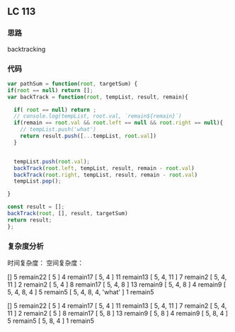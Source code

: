 ## LC 113

### 思路

backtracking

### 代码

```JavaScript
var pathSum = function(root, targetSum) {
if(root == null) return [];
var backTrack = function(root, tempList, result, remain){

  if( root == null) return ;
  // console.log(tempList, root.val, `remain${remain}`)
  if(remain == root.val && root.left == null && root.right == null){
    // tempList.push('what')
    return result.push([...tempList, root.val])
  }


  tempList.push(root.val);
  backTrack(root.left, tempList, result, remain - root.val)
  backTrack(root.right, tempList, result, remain - root.val)
  tempList.pop();

}

const result = [];
backTrack(root, [], result, targetSum)
return result;
};

```

### 复杂度分析

时间复杂度：
空间复杂度：

[] 5 remain22
[ 5 ] 4 remain17
[ 5, 4 ] 11 remain13
[ 5, 4, 11 ] 7 remain2
[ 5, 4, 11 ] 2 remain2
[ 5, 4 ] 8 remain17
[ 5, 4, 8 ] 13 remain9
[ 5, 4, 8 ] 4 remain9
[ 5, 4, 8, 4 ] 5 remain5
[ 5, 4, 8, 4, 'what' ] 1 remain5

[] 5 remain22
[ 5 ] 4 remain17
[ 5, 4 ] 11 remain13
[ 5, 4, 11 ] 7 remain2
[ 5, 4, 11 ] 2 remain2
[ 5 ] 8 remain17
[ 5, 8 ] 13 remain9
[ 5, 8 ] 4 remain9
[ 5, 8, 4 ] 5 remain5
[ 5, 8, 4 ] 1 remain5
